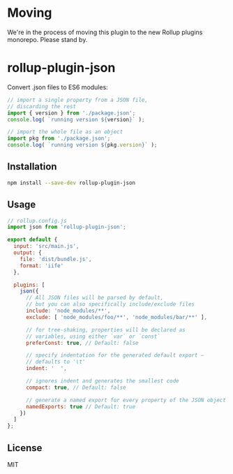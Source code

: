 # Moving

We're in the process of moving this plugin to the new Rollup plugins monorepo. Please stand by.

# rollup-plugin-json

Convert .json files to ES6 modules:

```js
// import a single property from a JSON file,
// discarding the rest
import { version } from './package.json';
console.log( `running version ${version}` );

// import the whole file as an object
import pkg from './package.json';
console.log( `running version ${pkg.version}` );
```


## Installation

```bash
npm install --save-dev rollup-plugin-json
```


## Usage

```js
// rollup.config.js
import json from 'rollup-plugin-json';

export default {
  input: 'src/main.js',
  output: {
    file: 'dist/bundle.js',
    format: 'iife'
  },

  plugins: [
    json({
      // All JSON files will be parsed by default,
      // but you can also specifically include/exclude files
      include: 'node_modules/**',
      exclude: [ 'node_modules/foo/**', 'node_modules/bar/**' ],

      // for tree-shaking, properties will be declared as
      // variables, using either `var` or `const`
      preferConst: true, // Default: false

      // specify indentation for the generated default export —
      // defaults to '\t'
      indent: '  ',

      // ignores indent and generates the smallest code
      compact: true, // Default: false

      // generate a named export for every property of the JSON object
      namedExports: true // Default: true
    })
  ]
};
```


## License

MIT
